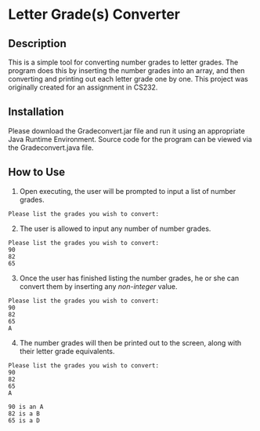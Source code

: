 # Letter Grade(s) Converter

## Description

This is a simple tool for converting number grades to letter grades. The program does this by inserting the number grades into an array, and then converting and printing out each letter grade one by one. This project was originally created for an assignment in CS232.

## Installation

Please download the Gradeconvert.jar file and run it using an appropriate Java Runtime Environment. Source code for the program can be viewed via the Gradeconvert.java file.

## How to Use

1. Open executing, the user will be prompted to input a list of number grades.
```
Please list the grades you wish to convert: 
```
2. The user is allowed to input any number of number grades.
```
Please list the grades you wish to convert: 
90
82
65
```
3. Once the user has finished listing the number grades, he or she can convert them by inserting any *non-integer* value.
```
Please list the grades you wish to convert: 
90
82
65
A
```
4. The number grades will then be printed out to the screen, along with their letter grade equivalents.
```
Please list the grades you wish to convert: 
90
82
65
A

90 is an A
82 is a B
65 is a D
```
